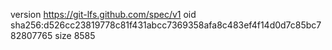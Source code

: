 version https://git-lfs.github.com/spec/v1
oid sha256:d526cc23819778c81f431abcc7369358afa8c483ef4f14d0d7c85bc782807765
size 8585
